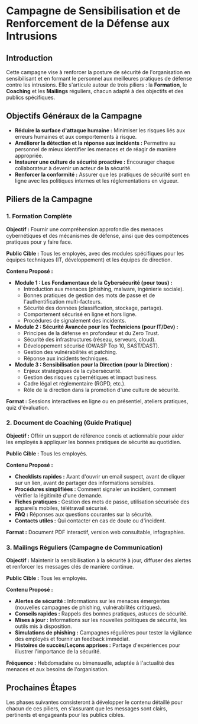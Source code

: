 # Campagne de Sensibilisation et de Renforcement de la Défense aux Intrusions

## Introduction

Cette campagne vise à renforcer la posture de sécurité de l'organisation en sensibilisant et en formant le personnel aux meilleures pratiques de défense contre les intrusions. Elle s'articule autour de trois piliers : la **Formation**, le **Coaching** et les **Mailings** réguliers, chacun adapté à des objectifs et des publics spécifiques.

## Objectifs Généraux de la Campagne

*   **Réduire la surface d'attaque humaine :** Minimiser les risques liés aux erreurs humaines et aux comportements à risque.
*   **Améliorer la détection et la réponse aux incidents :** Permettre au personnel de mieux identifier les menaces et de réagir de manière appropriée.
*   **Instaurer une culture de sécurité proactive :** Encourager chaque collaborateur à devenir un acteur de la sécurité.
*   **Renforcer la conformité :** Assurer que les pratiques de sécurité sont en ligne avec les politiques internes et les réglementations en vigueur.

## Piliers de la Campagne

### 1. Formation Complète

**Objectif :** Fournir une compréhension approfondie des menaces cybernétiques et des mécanismes de défense, ainsi que des compétences pratiques pour y faire face.

**Public Cible :** Tous les employés, avec des modules spécifiques pour les équipes techniques (IT, développement) et les équipes de direction.

**Contenu Proposé :**

*   **Module 1 : Les Fondamentaux de la Cybersécurité (pour tous) :**
    *   Introduction aux menaces (phishing, malware, ingénierie sociale).
    *   Bonnes pratiques de gestion des mots de passe et de l'authentification multi-facteurs.
    *   Sécurité des données (classification, stockage, partage).
    *   Comportement sécurisé en ligne et hors ligne.
    *   Procédures de signalement des incidents.
*   **Module 2 : Sécurité Avancée pour les Techniciens (pour IT/Dev) :**
    *   Principes de la défense en profondeur et du Zero Trust.
    *   Sécurité des infrastructures (réseau, serveurs, cloud).
    *   Développement sécurisé (OWASP Top 10, SAST/DAST).
    *   Gestion des vulnérabilités et patching.
    *   Réponse aux incidents techniques.
*   **Module 3 : Sensibilisation pour la Direction (pour la Direction) :**
    *   Enjeux stratégiques de la cybersécurité.
    *   Gestion des risques cybernétiques et impact business.
    *   Cadre légal et réglementaire (RGPD, etc.).
    *   Rôle de la direction dans la promotion d'une culture de sécurité.

**Format :** Sessions interactives en ligne ou en présentiel, ateliers pratiques, quiz d'évaluation.

### 2. Document de Coaching (Guide Pratique)

**Objectif :** Offrir un support de référence concis et actionnable pour aider les employés à appliquer les bonnes pratiques de sécurité au quotidien.

**Public Cible :** Tous les employés.

**Contenu Proposé :**

*   **Checklists rapides :** Avant d'ouvrir un email suspect, avant de cliquer sur un lien, avant de partager des informations sensibles.
*   **Procédures simplifiées :** Comment signaler un incident, comment vérifier la légitimité d'une demande.
*   **Fiches pratiques :** Gestion des mots de passe, utilisation sécurisée des appareils mobiles, télétravail sécurisé.
*   **FAQ :** Réponses aux questions courantes sur la sécurité.
*   **Contacts utiles :** Qui contacter en cas de doute ou d'incident.

**Format :** Document PDF interactif, version web consultable, infographies.

### 3. Mailings Réguliers (Campagne de Communication)

**Objectif :** Maintenir la sensibilisation à la sécurité à jour, diffuser des alertes et renforcer les messages clés de manière continue.

**Public Cible :** Tous les employés.

**Contenu Proposé :**

*   **Alertes de sécurité :** Informations sur les menaces émergentes (nouvelles campagnes de phishing, vulnérabilités critiques).
*   **Conseils rapides :** Rappels des bonnes pratiques, astuces de sécurité.
*   **Mises à jour :** Informations sur les nouvelles politiques de sécurité, les outils mis à disposition.
*   **Simulations de phishing :** Campagnes régulières pour tester la vigilance des employés et fournir un feedback immédiat.
*   **Histoires de succès/Leçons apprises :** Partage d'expériences pour illustrer l'importance de la sécurité.

**Fréquence :** Hebdomadaire ou bimensuelle, adaptée à l'actualité des menaces et aux besoins de l'organisation.

## Prochaines Étapes

Les phases suivantes consisteront à développer le contenu détaillé pour chacun de ces piliers, en s'assurant que les messages sont clairs, pertinents et engageants pour les publics cibles.
